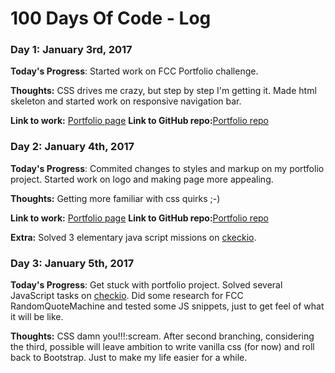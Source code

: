 # 100 Days Of Code - Log

### Day 1: January 3rd, 2017


**Today's Progress**: Started work on FCC Portfolio challenge.

**Thoughts:** CSS drives me crazy, but step by step I'm getting it. Made html
skeleton and started work on responsive navigation bar.

**Link to work:** [Portfolio page](https://pedja77.github.io/FCCPortfolio/)
**Link to GitHub repo:**[Portfolio repo](https://github.com/pedja77/FCCPortfolio)


### Day 2: January 4th, 2017

**Today's Progress**: Commited changes to styles and markup on my portfolio
 project. Started work on logo and making page more appealing.

**Thoughts:** Getting more familiar with css quirks ;-)

**Link to work:** [Portfolio page](https://pedja77.github.io/FCCPortfolio/)
**Link to GitHub repo:**[Portfolio repo](https://github.com/pedja77/FCCPortfolio)

**Extra:** Solved 3 elementary java script missions on [ckeckio](https://js.checkio.org).


### Day 3: January 5th, 2017

**Today's Progress**: Get stuck with portfolio project. Solved several JavaScript
tasks on [checkio](https://js.checkio.org). Did some research for FCC RandomQuoteMachine
and tested some JS snippets, just to get feel of what it will be like.

**Thoughts:** CSS damn you!!!:scream. After second branching, considering the third,
possible will leave ambition to write vanilla css (for now) and roll back to Bootstrap.
Just to make my life easier for a while.
